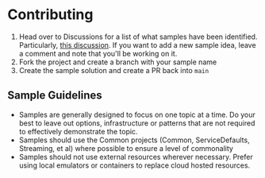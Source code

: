# Contributing

1. Head over to Discussions for a list of what samples have been identified. Particularly, [this discussion](https://github.com/jsedlak/orleans-samples/discussions/2). If you want to add a new sample idea, leave a comment and note that you'll be working on it.
2. Fork the project and create a branch with your sample name
3. Create the sample solution and create a PR back into `main`

## Sample Guidelines

- Samples are generally designed to focus on one topic at a time. Do your best to leave out options, infrastructure or patterns that are not required to effectively demonstrate the topic.
- Samples should use the Common projects (Common, ServiceDefaults, Streaming, et al) where possible to ensure a level of commonality
- Samples should not use external resources wherever necessary. Prefer using local emulators or containers to replace cloud hosted resources.
